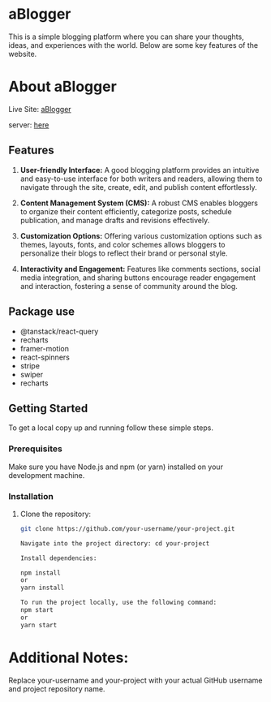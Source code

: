  # aBlogger 

This is a simple blogging platform where you can share your thoughts, ideas, and experiences with the world. Below are some key features of the website.

# About aBlogger

Live Site: [aBlogger](https://scintillating-meringue-0cb917.netlify.app) 

server: [here](https://github.com/Mdafsarx/ph-11-as-server)

## Features

1. **User-friendly Interface:** A good blogging platform provides an intuitive and easy-to-use interface for both writers and readers, allowing them to navigate through the site, create, edit, and publish content effortlessly.

2. **Content Management System (CMS):** A robust CMS enables bloggers to organize their content efficiently, categorize posts, schedule publication, and manage drafts and revisions effectively.

3. **Customization Options:** Offering various customization options such as themes, layouts, fonts, and color schemes allows bloggers to personalize their blogs to reflect their brand or personal style.

4. **Interactivity and Engagement:** Features like comments sections, social media integration, and sharing buttons encourage reader engagement and interaction, fostering a sense of community around the blog.


## Package use
- @tanstack/react-query
- recharts
- framer-motion
- react-spinners
- stripe
- swiper
- recharts


## Getting Started

To get a local copy up and running follow these simple steps.

### Prerequisites

Make sure you have Node.js and npm (or yarn) installed on your development machine.

### Installation

1. Clone the repository:
   ```sh
   git clone https://github.com/your-username/your-project.git
   
   Navigate into the project directory: cd your-project

   Install dependencies:
   
   npm install
   or
   yarn install

   To run the project locally, use the following command:
   npm start
   or
   yarn start

#  Additional Notes:
Replace your-username and your-project with your actual GitHub username and project repository name.



